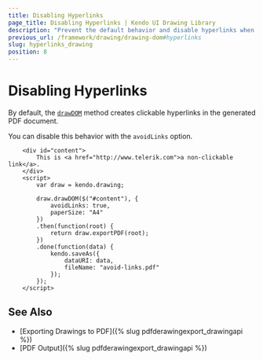 ```yaml
---
title: Disabling Hyperlinks
page_title: Disabling Hyperlinks | Kendo UI Drawing Library
description: "Prevent the default behavior and disable hyperlinks when you export content in PDF with the Kendo UI Drawing library."
previous_url: /framework/drawing/drawing-dom#hyperlinks
slug: hyperlinks_drawing
position: 8
---
```


# Disabling Hyperlinks

By default, the [`drawDOM`](/api/javascript/drawing/methods/drawdom) method creates clickable hyperlinks in the generated PDF document.

You can disable this behavior with the `avoidLinks` option.

```dojo
    <div id="content">
        This is <a href="http://www.telerik.com">a non-clickable link</a>.
    </div>
    <script>
        var draw = kendo.drawing;

        draw.drawDOM($("#content"), {
            avoidLinks: true,
            paperSize: "A4"
        })
        .then(function(root) {
            return draw.exportPDF(root);
        })
        .done(function(data) {
            kendo.saveAs({
                dataURI: data,
                fileName: "avoid-links.pdf"
            });
        });
    </script>
```

## See Also

* [Exporting Drawings to PDF]({% slug pdfderawingexport_drawingapi %})
* [PDF Output]({% slug pdfderawingexport_drawingapi %})
